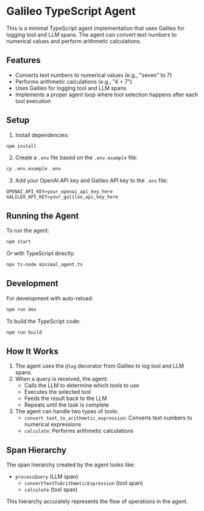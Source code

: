 # Galileo TypeScript Agent

This is a minimal TypeScript agent implementation that uses Galileo for logging tool and LLM spans. The agent can convert text numbers to numerical values and perform arithmetic calculations.

## Features

- Converts text numbers to numerical values (e.g., "seven" to 7)
- Performs arithmetic calculations (e.g., "4 + 7")
- Uses Galileo for logging tool and LLM spans
- Implements a proper agent loop where tool selection happens after each tool execution

## Setup

1. Install dependencies:

```bash
npm install
```

2. Create a `.env` file based on the `.env.example` file:

```bash
cp .env.example .env
```

3. Add your OpenAI API key and Galileo API key to the `.env` file:

```
OPENAI_API_KEY=your_openai_api_key_here
GALILEO_API_KEY=your_galileo_api_key_here
```

## Running the Agent

To run the agent:

```bash
npm start
```

Or with TypeScript directly:

```bash
npx ts-node minimal_agent.ts
```

## Development

For development with auto-reload:

```bash
npm run dev
```

To build the TypeScript code:

```bash
npm run build
```

## How It Works

1. The agent uses the `@log` decorator from Galileo to log tool and LLM spans.
2. When a query is received, the agent:
   - Calls the LLM to determine which tools to use
   - Executes the selected tool
   - Feeds the result back to the LLM
   - Repeats until the task is complete
3. The agent can handle two types of tools:
   - `convert_text_to_arithmetic_expression`: Converts text numbers to numerical expressions
   - `calculate`: Performs arithmetic calculations

## Span Hierarchy

The span hierarchy created by the agent looks like:

- `processQuery` (LLM span)
  - `convertTextToArithmeticExpression` (tool span)
  - `calculate` (tool span)

This hierarchy accurately represents the flow of operations in the agent. 